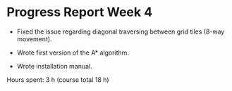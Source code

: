 # Progress Report Week 4

- Fixed the issue regarding diagonal traversing between grid tiles (8-way movement).

- Wrote first version of the A\* algorithm.

- Wrote installation manual.

Hours spent: 3 h (course total 18 h)
